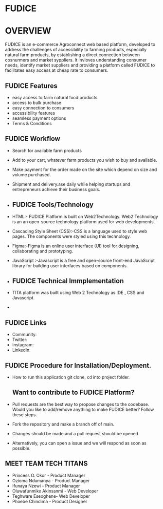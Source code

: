 # FUDICE 

# OVERVIEW

FUDICE is an e-commerce  Agroconnect web based platform, developed to address the challenges of accessibility to farming products, especially natural farm  products, by establishing a direct connection between cosnurmers and market syppliers. It invloves understanding consumer needs, identify market suppliers and providing a platform called FUDICE to facilitates easy access at cheap rate to consumers.


## FUDICE Features
- easy access to farm natural food products
- access to bulk purchase
- easy connection to consumers
- accessibility features
- seamless payment options
- Terms & Conditions
  
## FUDICE Workflow
- Search for available farm products
- Add to your cart, whatever farm products you wish to buy and available.
- Make payment for the order made on the site which depend on size and volume purchased.
- Shipment and delivery.ase daily while helping startups and entrepreneurs achieve their business goals.

- ## FUDICE Tools/Technology

- HTML:- FUDICE Platform is built on Web2Technology. Web2 Technology is an an open-source technology platform used for web developments.
- Cascading Style Sheet (CSS):-CSS is a language used to style web pages. The components were styled using this technology.
- Figma:-Figma is an online user interface (UI) tool for designing, collaborating and prototyping.
- JavaScript :-Javascript is a free and open-source front-end JavaScript library for building user interfaces based on components.

- ## FUDICE Technical Immplementation
-  TITA platform was built using Web 2 Technology as IDE , CSS and Javascript.
-  
## FUDICE Links
- Community: 
- Twitter: 
- Instagram:
- LinkedIn:

## FUDICE Procedure for Installation/Deployment.
- How to run this application
  git clone,
  cd into project folder.

  ## Want to contribute to FUDICE Platform?
- Pull requests are the best way to propose changes to the codebase. Would you like to add/remove anything to make FUDICE better? Follow these steps.
- Fork the repository and make a branch off of main.
- Changes should be made and a pull request should be opened.
- Alternatively, you can open a issue and we will respond as soon as possible.

## MEET TEAM TECH TITANS
- Princess O. Okor - Product Manager
- Ozioma Ndumanya - Product Manager
- Ifunaya Nzewi - Product Manager
- Oluwafunmike Akinsanmi - Web Developer
- Teghware Eseoghene- Web Developer
- Phoebe Chindima - Product Designer

